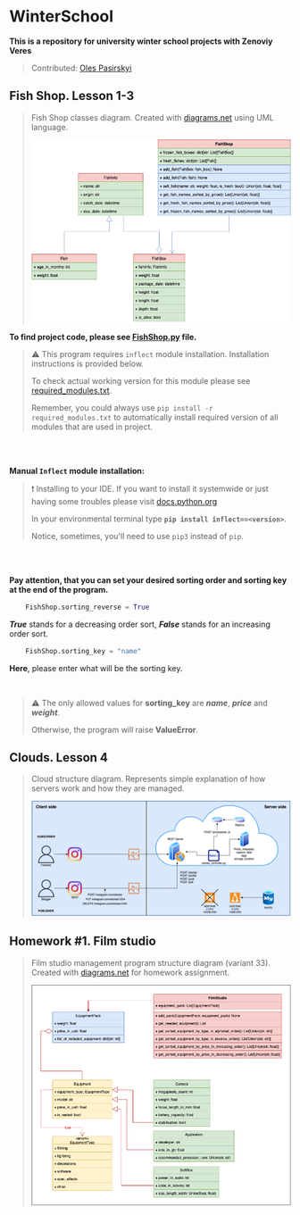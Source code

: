 # WinterSchool
**This is a repository for university winter school projects with Zenoviy Veres**

> Contributed: [Oles Pasirskyi](https://github.com/wertylu)
## Fish Shop. Lesson 1-3

> Fish Shop classes diagram. Created with [diagrams.net](https://www.diagrams.net/) using UML language.
>
>![](FishShop.drawio.png)

**To find project code, please see [FishShop.py](FishShop.py) file.**
> :warning: This program requires ```inflect``` module installation. Installation instructions is provided below.
> 
> To check actual working version for this module please see [required_modules.txt](required_modules.txt).
> 
> Remember, you could always use ```pip install -r required_modules.txt``` to automatically install required version of all modules that are used in project.

<br /> 
<br /> 

**Manual ```Inflect``` module installation:**
> :exclamation: Installing to your IDE. If you want to install it systemwide or just having some troubles please visit [docs.python.org](https://docs.python.org/3/installing/index.html)
>
> 
> In your environmental terminal type **```pip install inflect==<version>```**.
> 
> Notice, sometimes, you'll need to use ```pip3``` instead of ```pip```.


<br /> 
<br /> 

**Pay attention, that you can set your desired sorting order and sorting key at the end of the program.**
``` python
    FishShop.sorting_reverse = True 
```
_**True**_ stands for a decreasing order sort, _**False**_ stands for an increasing order sort.
``` python
    FishShop.sorting_key = "name" 
```
**Here**, please enter what will be the sorting key.

<br /> 

> :warning: The only allowed values for **sorting_key** are **_name_**, **_price_** and **_weight_**. 
> 
> Otherwise, the program will raise **ValueError**.

## Clouds. Lesson 4

> Cloud structure diagram. Represents simple explanation of how servers work and how they are managed.
>
>![](Cloud.drawio.png)

## Homework #1. Film studio
> Film studio management program structure diagram (variant 33). Created with [diagrams.net](https://www.diagrams.net/) for homework assignment.
>
>![](/Homework/HomeWork.drawio.png)
